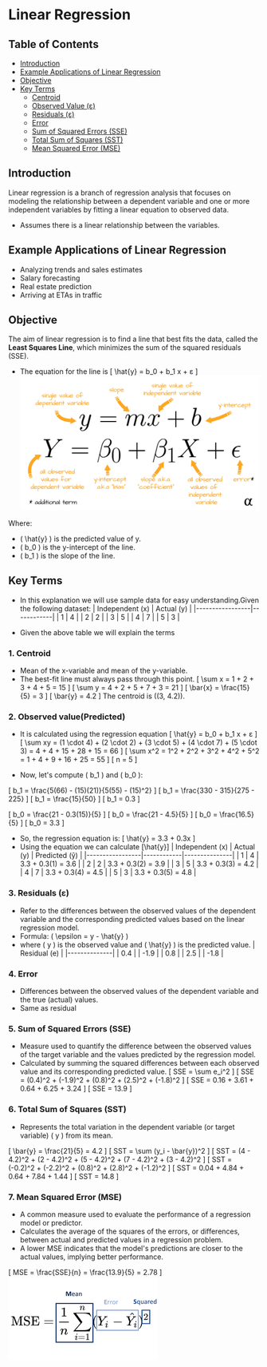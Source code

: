 # Linear Regression

## Table of Contents
- [Introduction](#introduction)
- [Example Applications of Linear Regression](#example-applications-of-linear-regression)
- [Objective](#objective)
- [Key Terms](#key-terms)
  - [Centroid](#1-centroid)
  - [Observed Value (ε)](#2-Observed-Value)
  - [Residuals (ε)](#3-residuals-ε)
  - [Error](#4-error)
  - [Sum of Squared Errors (SSE)](#5-sum-of-squared-errors-sse)
  - [Total Sum of Squares (SST)](#6-total-sum-of-squares-sst)
  - [Mean Squared Error (MSE)](#7-mean-squared-error-mse)

## Introduction
Linear regression is a branch of regression analysis that focuses on modeling the relationship between a dependent variable and one or more independent variables by fitting a linear equation to observed data.
- Assumes there is a linear relationship between the variables.

## Example Applications of Linear Regression
- Analyzing trends and sales estimates
- Salary forecasting
- Real estate prediction
- Arriving at ETAs in traffic

## Objective
The aim of linear regression is to find a line that best fits the data, called the **Least Squares Line**, which minimizes the sum of the squared residuals (SSE). 
- The equation for the line is \[ \hat{y} = b_0 + b_1 x + ε \]
![Regression Equation](linear-regression-equations.jpg)


Where:
- \( \hat{y} \) is the predicted value of y.
- \( b_0 \) is the y-intercept of the line.
- \( b_1 \) is the slope of the line.

## Key Terms
- In this explanation we will use sample data for easy understanding.Given the following dataset:
| Independent (x) | Actual (y) |
|-----------------|------------|
| 1               | 4          |
| 2               | 2          |
| 3               | 5          |
| 4               | 7          |
| 5               | 3          |

- Given the above table we will explain the terms

### 1. Centroid
- Mean of the x-variable and mean of the y-variable.
- The best-fit line must always pass through this point.
\[ \sum x = 1 + 2 + 3 + 4 + 5 = 15 \]
\[ \sum y = 4 + 2 + 5 + 7 + 3 = 21 \]
\[ \bar{x} = \frac{15}{5} = 3 \]
\[ \bar{y} = 4.2 \]
The centroid is \((3, 4.2)\).

### 2. Observed value(Predicted)
- It is calculated using the regression equation
\[ \hat{y} = b_0 + b_1 x + ε \]
\[ \sum xy = (1 \cdot 4) + (2 \cdot 2) + (3 \cdot 5) + (4 \cdot 7) + (5 \cdot 3) = 4 + 4 + 15 + 28 + 15 = 66 \]
\[ \sum x^2 = 1^2 + 2^2 + 3^2 + 4^2 + 5^2 = 1 + 4 + 9 + 16 + 25 = 55 \]
\[ n = 5 \]

- Now, let's compute \( b_1 \) and \( b_0 \):

\[ b_1 = \frac{5(66) - (15)(21)}{5(55) - (15)^2} \]
\[ b_1 = \frac{330 - 315}{275 - 225} \]
\[ b_1 = \frac{15}{50} \]
\[ b_1 = 0.3 \]

\[ b_0 = \frac{21 - 0.3(15)}{5} \]
\[ b_0 = \frac{21 - 4.5}{5} \]
\[ b_0 = \frac{16.5}{5} \]
\[ b_0 = 3.3 \]

- So, the regression equation is:
\[ \hat{y} = 3.3 + 0.3x \]
- Using the equation we can calculate \[\hat{y}\]
| Independent (x) | Actual (y) | Predicted (ŷ) |
|-----------------|------------|---------------|
| 1               | 4          | 3.3 + 0.3(1) = 3.6 |
| 2               | 2          | 3.3 + 0.3(2) = 3.9 |
| 3               | 5          | 3.3 + 0.3(3) = 4.2 |
| 4               | 7          | 3.3 + 0.3(4) = 4.5 |
| 5               | 3          | 3.3 + 0.3(5) = 4.8 |

### 3. Residuals (ε)
- Refer to the differences between the observed values of the dependent variable and the corresponding predicted values based on the linear regression model.
- Formula: \( \epsilon = y - \hat{y} \)
- where \( y \) is the observed value and \( \hat{y} \) is the predicted value.
| Residual (e) |
|--------------|
| 0.4          |
| -1.9         |
| 0.8          |
| 2.5          |
| -1.8         |

### 4. Error
- Differences between the observed values of the dependent variable and the true (actual) values.
- Same as residual

### 5. Sum of Squared Errors (SSE)
- Measure used to quantify the difference between the observed values of the target variable and the values predicted by the regression model.
- Calculated by summing the squared differences between each observed value and its corresponding predicted value.
\[ SSE = \sum e_i^2 \]
\[ SSE = (0.4)^2 + (-1.9)^2 + (0.8)^2 + (2.5)^2 + (-1.8)^2 \]
\[ SSE = 0.16 + 3.61 + 0.64 + 6.25 + 3.24 \]
\[ SSE = 13.9 \]

### 6. Total Sum of Squares (SST)
- Represents the total variation in the dependent variable (or target variable) \( y \) from its mean.

\[ \bar{y} = \frac{21}{5} = 4.2 \]
\[ SST = \sum (y_i - \bar{y})^2 \]
\[ SST = (4 - 4.2)^2 + (2 - 4.2)^2 + (5 - 4.2)^2 + (7 - 4.2)^2 + (3 - 4.2)^2 \]
\[ SST = (-0.2)^2 + (-2.2)^2 + (0.8)^2 + (2.8)^2 + (-1.2)^2 \]
\[ SST = 0.04 + 4.84 + 0.64 + 7.84 + 1.44 \]
\[ SST = 14.8 \]



### 7. Mean Squared Error (MSE)
- A common measure used to evaluate the performance of a regression model or predictor.
- Calculates the average of the squares of the errors, or differences, between actual and predicted values in a regression problem.
- A lower MSE indicates that the model's predictions are closer to the actual values, implying better performance.

\[ MSE = \frac{SSE}{n} = \frac{13.9}{5} = 2.78 \]
![Mean Squared Error](MSE.png)

